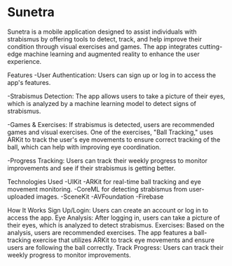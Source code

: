 # Sunetra
Sunetra is a mobile application designed to assist individuals with strabismus by offering tools to detect, track, and help improve their condition through visual exercises and games. The app integrates cutting-edge machine learning and augmented reality to enhance the user experience.

Features
-User Authentication: Users can sign up or log in to access the app's features.

-Strabismus Detection: The app allows users to take a picture of their eyes, which is analyzed by a machine learning model to detect signs of strabismus.

-Games & Exercises: If strabismus is detected, users are recommended games and visual exercises. One of the exercises, "Ball Tracking," uses ARKit to track the user's eye movements to ensure correct tracking of the ball, which can help with improving eye coordination.

-Progress Tracking: Users can track their weekly progress to monitor improvements and see if their strabismus is getting better.

Technologies Used
-UIKit
-ARKit for real-time ball tracking and eye movement monitoring.
-CoreML for detecting strabismus from user-uploaded images.
-SceneKit 
-AVFoundation
-Firebase

How It Works
Sign Up/Login: Users can create an account or log in to access the app.
Eye Analysis: After logging in, users can take a picture of their eyes, which is analyzed to detect strabismus.
Exercises: Based on the analysis, users are recommended exercises. The app features a ball-tracking exercise that utilizes ARKit to track eye movements and ensure users are following the ball correctly.
Track Progress: Users can track their weekly progress to monitor improvements.
